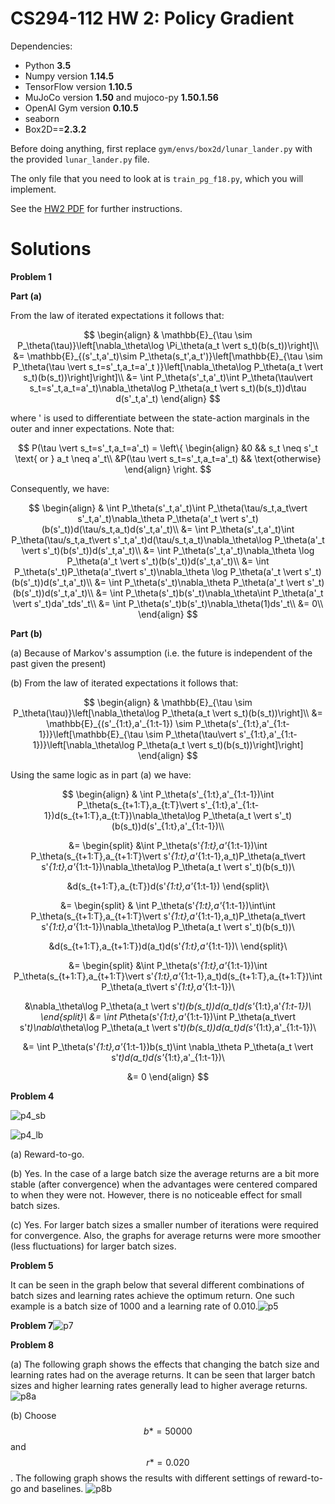 # CS294-112 HW 2: Policy Gradient

Dependencies:
 * Python **3.5**
 * Numpy version **1.14.5**
 * TensorFlow version **1.10.5**
 * MuJoCo version **1.50** and mujoco-py **1.50.1.56**
 * OpenAI Gym version **0.10.5**
 * seaborn
 * Box2D==**2.3.2**

Before doing anything, first replace `gym/envs/box2d/lunar_lander.py` with the provided `lunar_lander.py` file.

The only file that you need to look at is `train_pg_f18.py`, which you will implement.

See the [HW2 PDF](http://rail.eecs.berkeley.edu/deeprlcourse/static/homeworks/hw2.pdf) for further instructions.

# Solutions

**Problem 1**

**Part (a)**

From the law of iterated expectations it follows that:
<center>
    $$
    \begin{align}
& \mathbb{E}_{\tau \sim P_\theta(\tau)}\left[\nabla_\theta\log \Pi_\theta(a_t \vert s_t)(b(s_t))\right]\\
&= \mathbb{E}_{(s'_t,a'_t)\sim P_\theta(s_t',a_t')}\left[\mathbb{E}_{\tau \sim P_\theta(\tau \vert s_t=s'_t,a_t=a'_t )}\left[\nabla_\theta\log P_\theta(a_t \vert s_t)(b(s_t))\right]\right]\\
&= \int P_\theta(s'_t,a'_t)\int P_\theta(\tau\vert s_t=s'_t,a_t=a'_t)\nabla_\theta\log P_\theta(a_t \vert s_t)(b(s_t))d\tau d(s'_t,a'_t)
\end{align}
    $$
</center>

where ' is used to differentiate between the state-action marginals in the outer and inner expectations. Note that:

<center>
    $$
    P(\tau \vert s_t=s'_t,a_t=a'_t) = \left\{
\begin{align}
&0 && s_t \neq s'_t \text{ or } a_t \neq a'_t\\
&P(\tau \vert s_t=s'_t,a_t=a'_t) && \text{otherwise}
\end{align}
\right.
    $$
</center>

Consequently, we have:
<center>
    $$
    \begin{align}
& \int P_\theta(s'_t,a'_t)\int P_\theta(\tau/s_t,a_t\vert s'_t,a'_t)\nabla_\theta P_\theta(a'_t \vert s'_t)(b(s'_t))d(\tau/s_t,a_t)d(s'_t,a'_t)\\
&= \int P_\theta(s'_t,a'_t)\int P_\theta(\tau/s_t,a_t\vert s'_t,a'_t)d(\tau/s_t,a_t)\nabla_\theta\log P_\theta(a'_t \vert s'_t)(b(s'_t))d(s'_t,a'_t)\\
&= \int P_\theta(s'_t,a'_t)\nabla_\theta \log P_\theta(a'_t \vert s'_t)(b(s'_t))d(s'_t,a'_t)\\
&= \int P_\theta(s'_t)P_\theta(a'_t\vert s'_t)\nabla_\theta \log P_\theta(a'_t \vert s'_t)(b(s'_t))d(s'_t,a'_t)\\
&= \int P_\theta(s'_t)\nabla_\theta P_\theta(a'_t \vert s'_t)(b(s'_t))d(s'_t,a'_t)\\
&= \int P_\theta(s'_t)b(s'_t)\nabla_\theta\int P_\theta(a'_t \vert s'_t)da'_tds'_t\\
&= \int P_\theta(s'_t)b(s'_t)\nabla_\theta(1)ds'_t\\
&= 0\\
\end{align}
    $$
</center>

**Part (b)**

(a) Because of Markov's assumption (i.e. the future is independent of the past given the present)

(b) From the law of iterated expectations it follows that:
<center>
    $$
    \begin{align}
& \mathbb{E}_{\tau \sim P_\theta(\tau)}\left[\nabla_\theta\log P_\theta(a_t \vert s_t)(b(s_t))\right]\\
&= \mathbb{E}_{(s'_{1:t},a'_{1:t-1}) \sim P_\theta(s'_{1:t},a'_{1:t-1})}\left[\mathbb{E}_{\tau \sim P_\theta(\tau\vert s'_{1:t},a'_{1:t-1})}\left[\nabla_\theta\log P_\theta(a_t \vert s_t)(b(s_t))\right]\right]
\end{align}
    $$
</center>

Using the same logic as in part (a) we have:
<center>
    $$
    \begin{align}
& \int P_\theta(s'_{1:t},a'_{1:t-1})\int P_\theta(s_{t+1:T},a_{t:T}\vert s'_{1:t},a'_{1:t-1})d(s_{t+1:T},a_{t:T})\nabla_\theta\log P_\theta(a_t \vert s'_t)(b(s_t))d(s'_{1:t},a'_{1:t-1})\\

&=
\begin{split}
&\int P_\theta(s'_{1:t},a'_{1:t-1})\int P_\theta(s_{t+1:T},a_{t+1:T}\vert s'_{1:t},a'_{1:t-1},a_t)P_\theta(a_t\vert s'_{1:t},a'_{1:t-1})\nabla_\theta\log P_\theta(a_t \vert s'_t)(b(s_t))\\

&d(s_{t+1:T},a_{t:T})d(s'_{1:t},a'_{1:t-1})
\end{split}\\

&=
\begin{split}
& \int P_\theta(s'_{1:t},a'_{1:t-1})\int\int P_\theta(s_{t+1:T},a_{t+1:T}\vert s'_{1:t},a'_{1:t-1},a_t)P_\theta(a_t\vert s'_{1:t},a'_{1:t-1})\nabla_\theta\log P_\theta(a_t \vert s'_t)(b(s_t))\\

&d(s_{t+1:T},a_{t+1:T})d(a_t)d(s'_{1:t},a'_{1:t-1})\\
\end{split}\\

&= 
\begin{split}
&\int P_\theta(s'_{1:t},a'_{1:t-1})\int P_\theta(s_{t+1:T},a_{t+1:T}\vert s'_{1:t},a'_{1:t-1},a_t)d(s_{t+1:T},a_{t+1:T})\int P_\theta(a_t\vert s'_{1:t},a'_{1:t-1})\\

&\nabla_\theta\log P_\theta(a_t \vert s'_t)(b(s_t))d(a_t)d(s'_{1:t},a'_{1:t-1})\\
\end{split}\\
&= \int P_\theta(s'_{1:t},a'_{1:t-1})\int P_\theta(a_t\vert s'_t)\nabla_\theta\log P_\theta(a_t \vert s'_t)(b(s_t))d(a_t)d(s'_{1:t},a'_{1:t-1})\\

&= \int P_\theta(s'_{1:t},a'_{1:t-1})b(s_t)\int \nabla_\theta P_\theta(a_t \vert s'_t)d(a_t)d(s'_{1:t},a'_{1:t-1})\\

&= 0
\end{align}
    $$
</center>

**Problem 4**

![p4_sb](plots/a2_p4_sb.png)

![p4_lb](plots/a2_p4_lb.png)

(a) Reward-to-go.

(b) Yes. In the case of a large batch size the average returns are a bit more stable (after convergence) when the advantages were centered compared to when they were not. However, there is no noticeable effect for small batch sizes.

(c) Yes. For larger batch sizes a smaller number of iterations were required for convergence. Also, the graphs for average returns were more smoother (less fluctuations) for larger batch sizes.

**Problem 5**

It can be seen in the graph below that several different combinations of batch sizes and learning rates achieve the optimum return. One such example is a batch size of 1000 and a learning rate of 0.010.![p5](plots/a2_p5.png)

**Problem 7**![p7](plots/a2_p7.png)



**Problem 8**

(a) The following graph shows the effects that changing the batch size and learning rates had on the average returns. It can be seen that larger batch sizes and higher learning rates generally lead to higher average returns.![p8a](plots/a2_p8a.png)  

(b) Choose $$b*=50000$$ and $$r*=0.020$$. The following graph shows the results with different settings of reward-to-go and baselines. ![p8b](plots/a2_p8b.png)
